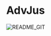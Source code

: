 # AdvJus
![README_GIT](https://user-images.githubusercontent.com/76967004/116055665-5300f480-a653-11eb-984b-710080487f2f.png)
